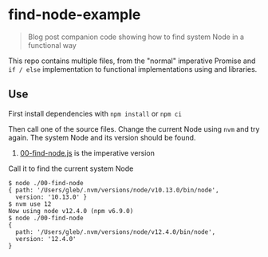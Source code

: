 # find-node-example
> Blog post companion code showing how to find system Node in a functional way

This repo contains multiple files, from the "normal" imperative Promise and `if / else` implementation to functional implementations using []() and []() libraries.

## Use

First install dependencies with `npm install` or `npm ci`

Then call one of the source files. Change the current Node using `nvm` and try again. The system Node and its version should be found.

1. [00-find-node.js](00-find-node.js) is the imperative version

Call it to find the current system Node

```text
$ node ./00-find-node
{ path: '/Users/gleb/.nvm/versions/node/v10.13.0/bin/node',
  version: '10.13.0' }
$ nvm use 12
Now using node v12.4.0 (npm v6.9.0)
$ node ./00-find-node
{
  path: '/Users/gleb/.nvm/versions/node/v12.4.0/bin/node',
  version: '12.4.0'
}
```
